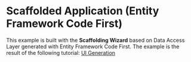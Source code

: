 # Scaffolded Application (Entity Framework Code First)


This example is built with the <strong>Scaffolding Wizard</strong> based on Data Access Layer generated with Entity Framework Code First. The example is the result of the following tutorial: <a href="https://documentation.devexpress.com/#WPF/CustomDocument115192">UI Generation</a>

<br/>


